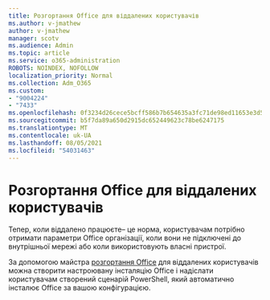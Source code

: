```yaml
---
title: Розгортання Office для віддалених користувачів
ms.author: v-jmathew
author: v-jmathew
manager: scotv
ms.audience: Admin
ms.topic: article
ms.service: o365-administration
ROBOTS: NOINDEX, NOFOLLOW
localization_priority: Normal
ms.collection: Adm_O365
ms.custom:
- "9004224"
- "7433"
ms.openlocfilehash: 0f3234d26cece5bcff586b7b654635a3fc71de98ed11653e3d52699e1bc965de
ms.sourcegitcommit: b5f7da89a650d2915dc652449623c78be6247175
ms.translationtype: MT
ms.contentlocale: uk-UA
ms.lasthandoff: 08/05/2021
ms.locfileid: "54031463"
---
```

# <a name="deploy-office-to-remote-users-wizard"></a>Розгортання Office для віддалених користувачів

Тепер, коли віддалено працюєте– це норма, користувачам потрібно отримати параметри Office організації, коли вони не підключені до внутрішньої мережі або коли використовують власні пристрої.

За допомогою майстра [розгортання Office](https://go.microsoft.com/fwlink/?linkid=2149564) для віддалених користувачів можна створити настроювану інсталяцію Office і надіслати користувачам створений сценарій PowerShell, який автоматично інсталює Office за вашою конфігурацією.
